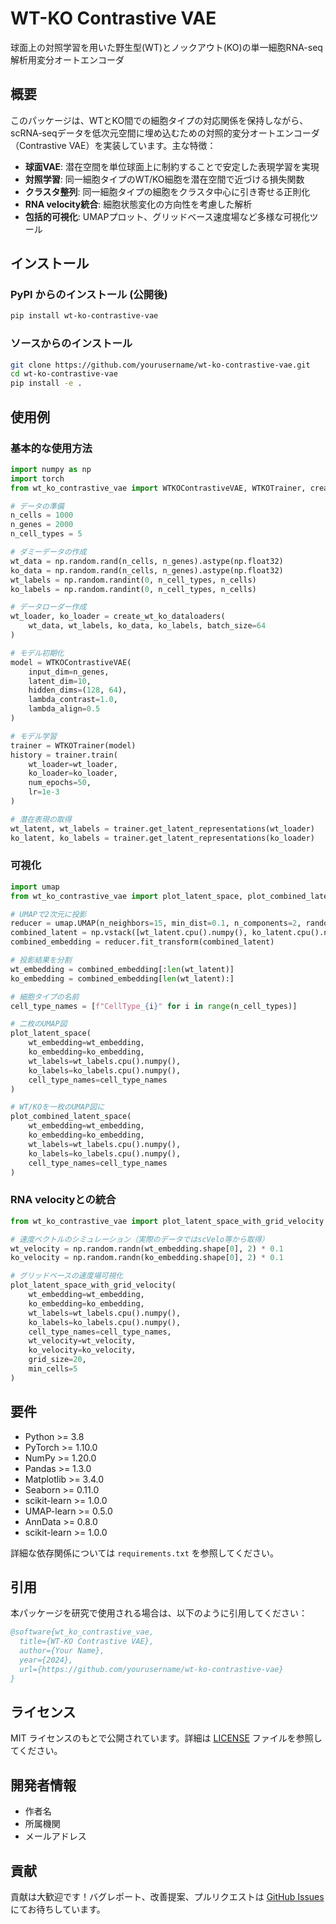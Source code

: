 # WT-KO Contrastive VAE

球面上の対照学習を用いた野生型(WT)とノックアウト(KO)の単一細胞RNA-seq解析用変分オートエンコーダ

## 概要

このパッケージは、WTとKO間での細胞タイプの対応関係を保持しながら、scRNA-seqデータを低次元空間に埋め込むための対照的変分オートエンコーダ（Contrastive VAE）を実装しています。主な特徴：

- **球面VAE**: 潜在空間を単位球面上に制約することで安定した表現学習を実現
- **対照学習**: 同一細胞タイプのWT/KO細胞を潜在空間で近づける損失関数
- **クラスタ整列**: 同一細胞タイプの細胞をクラスタ中心に引き寄せる正則化
- **RNA velocity統合**: 細胞状態変化の方向性を考慮した解析
- **包括的可視化**: UMAPプロット、グリッドベース速度場など多様な可視化ツール

## インストール

### PyPI からのインストール (公開後)
```bash
pip install wt-ko-contrastive-vae
```

### ソースからのインストール
```bash
git clone https://github.com/yourusername/wt-ko-contrastive-vae.git
cd wt-ko-contrastive-vae
pip install -e .
```

## 使用例

### 基本的な使用方法

```python
import numpy as np
import torch
from wt_ko_contrastive_vae import WTKOContrastiveVAE, WTKOTrainer, create_wt_ko_dataloaders

# データの準備
n_cells = 1000
n_genes = 2000
n_cell_types = 5

# ダミーデータの作成
wt_data = np.random.rand(n_cells, n_genes).astype(np.float32)
ko_data = np.random.rand(n_cells, n_genes).astype(np.float32)
wt_labels = np.random.randint(0, n_cell_types, n_cells)
ko_labels = np.random.randint(0, n_cell_types, n_cells)

# データローダー作成
wt_loader, ko_loader = create_wt_ko_dataloaders(
    wt_data, wt_labels, ko_data, ko_labels, batch_size=64
)

# モデル初期化
model = WTKOContrastiveVAE(
    input_dim=n_genes,
    latent_dim=10,
    hidden_dims=(128, 64),
    lambda_contrast=1.0,
    lambda_align=0.5
)

# モデル学習
trainer = WTKOTrainer(model)
history = trainer.train(
    wt_loader=wt_loader,
    ko_loader=ko_loader,
    num_epochs=50,
    lr=1e-3
)

# 潜在表現の取得
wt_latent, wt_labels = trainer.get_latent_representations(wt_loader)
ko_latent, ko_labels = trainer.get_latent_representations(ko_loader)
```

### 可視化

```python
import umap
from wt_ko_contrastive_vae import plot_latent_space, plot_combined_latent_space

# UMAPで2次元に投影
reducer = umap.UMAP(n_neighbors=15, min_dist=0.1, n_components=2, random_state=42)
combined_latent = np.vstack([wt_latent.cpu().numpy(), ko_latent.cpu().numpy()])
combined_embedding = reducer.fit_transform(combined_latent)

# 投影結果を分割
wt_embedding = combined_embedding[:len(wt_latent)]
ko_embedding = combined_embedding[len(wt_latent):]

# 細胞タイプの名前
cell_type_names = [f"CellType_{i}" for i in range(n_cell_types)]

# 二枚のUMAP図
plot_latent_space(
    wt_embedding=wt_embedding,
    ko_embedding=ko_embedding,
    wt_labels=wt_labels.cpu().numpy(),
    ko_labels=ko_labels.cpu().numpy(),
    cell_type_names=cell_type_names
)

# WT/KOを一枚のUMAP図に
plot_combined_latent_space(
    wt_embedding=wt_embedding,
    ko_embedding=ko_embedding,
    wt_labels=wt_labels.cpu().numpy(),
    ko_labels=ko_labels.cpu().numpy(),
    cell_type_names=cell_type_names
)
```

### RNA velocityとの統合

```python
from wt_ko_contrastive_vae import plot_latent_space_with_grid_velocity

# 速度ベクトルのシミュレーション（実際のデータではscVelo等から取得）
wt_velocity = np.random.randn(wt_embedding.shape[0], 2) * 0.1
ko_velocity = np.random.randn(ko_embedding.shape[0], 2) * 0.1

# グリッドベースの速度場可視化
plot_latent_space_with_grid_velocity(
    wt_embedding=wt_embedding,
    ko_embedding=ko_embedding,
    wt_labels=wt_labels.cpu().numpy(),
    ko_labels=ko_labels.cpu().numpy(),
    cell_type_names=cell_type_names,
    wt_velocity=wt_velocity,
    ko_velocity=ko_velocity,
    grid_size=20,
    min_cells=5
)
```

## 要件

- Python >= 3.8
- PyTorch >= 1.10.0
- NumPy >= 1.20.0
- Pandas >= 1.3.0
- Matplotlib >= 3.4.0
- Seaborn >= 0.11.0
- scikit-learn >= 1.0.0
- UMAP-learn >= 0.5.0
- AnnData >= 0.8.0
- scikit-learn >= 1.0.0

詳細な依存関係については `requirements.txt` を参照してください。

## 引用

本パッケージを研究で使用される場合は、以下のように引用してください：

```bibtex
@software{wt_ko_contrastive_vae,
  title={WT-KO Contrastive VAE},
  author={Your Name},
  year={2024},
  url={https://github.com/yourusername/wt-ko-contrastive-vae}
}
```

## ライセンス

MIT ライセンスのもとで公開されています。詳細は [LICENSE](LICENSE) ファイルを参照してください。

## 開発者情報

- 作者名
- 所属機関
- メールアドレス

## 貢献

貢献は大歓迎です！バグレポート、改善提案、プルリクエストは [GitHub Issues](https://github.com/yourusername/wt-ko-contrastive-vae/issues) にてお待ちしています。
